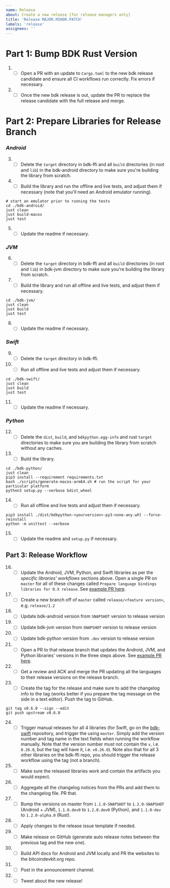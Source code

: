 ```yaml
---
name: Release
about: Create a new release [for release managers only]
title: 'Release MAJOR.MINOR.PATCH'
labels: 'release'
assignees: ''
---
```


# Part 1: Bump BDK Rust Version

1. - [ ] Open a PR with an update to `Cargo.toml` to the new bdk release candidate and ensure all CI workflows run correctly. Fix errors if necessary.
2. - [ ] Once the new bdk release is out, update the PR to replace the release candidate with the full release and merge.

# Part 2: Prepare Libraries for Release Branch

### _Android_

3. - [ ] Delete the `target` directory in bdk-ffi and all `build` directories (in root and `lib`) in the bdk-android directory to make sure you're building the library from scratch.
4. - [ ] Build the library and run the offline and live tests, and adjust them if necessary (note that you'll need an Android emulator running).
```shell
# start an emulator prior to running the tests
cd ./bdk-android/
just clean
just build-macos
just test
```
5. - [ ] Update the readme if necessary.

### _JVM_

6. - [ ] Delete the `target` directory in bdk-ffi and all `build` directories (in root and `lib`) in bdk-jvm directory to make sure you're building the library from scratch.
7. - [ ] Build the library and run all offline and live tests, and adjust them if necessary.
```shell
cd ./bdk-jvm/
just clean
just build
just test
```
8. - [ ] Update the readme if necessary.

### _Swift_

9. - [ ] Delete the `target` directory in bdk-ffi.
10. - [ ] Run all offline and live tests and adjust them if necessary.
```shell
cd ./bdk-swift/
just clean
just build
just test
```
11. - [ ] Update the readme if necessary.

### _Python_

12. - [ ] Delete the `dist`, `build`, and `bdkpython.egg-info` and rust `target` directories to make sure you are building the library from scratch without any caches.
13. - [ ] Build the library.
```shell
cd ./bdk-python/
just clean
pip3 install --requirement requirements.txt
bash ./scripts/generate-macos-arm64.sh # run the script for your particular platform
python3 setup.py --verbose bdist_wheel
```
14. - [ ] Run all offline and live tests and adjust them if necessary.
```shell
pip3 install ./dist/bdkpython-<yourversion>-py3-none-any.whl --force-reinstall
python -m unittest --verbose
```
15. - [ ] Update the readme and `setup.py` if necessary.

## Part 3: Release Workflow

16. - [ ] Update the Android, JVM, Python, and Swift libraries as per the _specific libraries' workflows_ sections above. Open a single PR on `master` for all of these changes called `Prepare language bindings libraries for 0.X release`. See [example PR here](https://github.com/bitcoindevkit/bdk-ffi/pull/315).
17. - [ ] Create a new branch off of `master` called `release/<feature version>`, e.g. `release/1.2`
18. - [ ] Update bdk-android version from `SNAPSHOT` version to release version
19. - [ ] Update bdk-jvm version from `SNAPSHOT` version to release version
20. - [ ] Update bdk-python version from `.dev` version to release version
21. - [ ] Open a PR to that release branch that updates the Android, JVM, and Python libraries' versions in the three steps above. See [example PR here](https://github.com/bitcoindevkit/bdk-ffi/pull/316).
22. - [ ] Get a review and ACK and merge the PR updating all the languages to their release versions on the release branch.
23. - [ ] Create the tag for the release and make sure to add the changelog info to the tag (works better if you prepare the tag message on the side in a text editor). Push the tag to GitHub.
```shell
git tag v0.6.0 --sign --edit
git push upstream v0.6.0
```
24. - [ ] Trigger manual releases for all 4 libraries (for Swift, go on the [bdk-swift](https://github.com/bitcoindevkit/bdk-swift) repository, and trigger the using `master`. Simply add the version number and tag name in the text fields when running the workflow manually. Note that the version number must not contain the `v`, i.e. `0.26.0`, but the tag will have it, i.e. `v0.26.0`). Note also that for all 3 other libraries on the bdk-ffi repo, you should trigger the release workflow using the tag (not a branch).
25. - [ ] Make sure the released libraries work and contain the artifacts you would expect.
26. - [ ] Aggregate all the changelog notices from the PRs and add them to the changelog file. PR that.
27. - [ ] Bump the versions on master from `1.1.0-SNAPSHOT` to `1.2.0-SNAPSHOT` (Android + JVM), `1.1.0.dev0` to `1.2.0.dev0` (Python), and `1.1.0-dev` to `1.2.0-alpha.0` (Rust).
28. - [ ] Apply changes to the release issue template if needed.
29. - [ ] Make release on GitHub (generate auto release notes between the previous tag and the new one).
30. - [ ] Build API docs for Android and JVM locally and PR the websites to the bitcoindevkit.org repo.
31. - [ ] Post in the announcement channel.
32. - [ ] Tweet about the new release!
